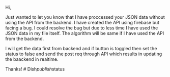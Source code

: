 Hi,

Just wanted to let you know that I have proccessed your JSON data without using the API from the backend. I have created the API using firebase but facing a bug. I could resolve the bug but due to less time I have used the JSON data in my file itself. The algorithm will be same if I have used the API from the backend.

I will get the data first from backend and if button is toggled then set the status to false and send the post req through API which results in updating the baackend in realtime.

Thanks!
#   D i s h _ p u b l i s h _ s t a t u s  
 